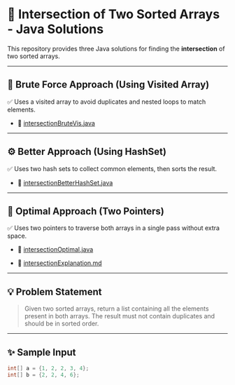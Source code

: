 # 🔗 Intersection of Two Sorted Arrays - Java Solutions

This repository provides three Java solutions for finding the **intersection** of two sorted arrays.

---

## 🧠 Brute Force Approach (Using Visited Array)

✅ Uses a visited array to avoid duplicates and nested loops to match elements.

- 📄 [intersectionBruteVis.java](intersectionBruteVis.java)  

---

## ⚙️ Better Approach (Using HashSet)

✅ Uses two hash sets to collect common elements, then sorts the result.

- 📄 [intersectionBetterHashSet.java](intersectionBetterHashSet.java)  

---

## 🚀 Optimal Approach (Two Pointers)

✅ Uses two pointers to traverse both arrays in a single pass without extra space.

- 📄 [intersectionOptimal.java](intersectionOptimal.java)  


- 📝 [intersectionExplanation.md](intersectionExplanation.md)
---

## 💡 Problem Statement

> Given two sorted arrays, return a list containing all the elements present in both arrays. The result must not contain duplicates and should be in sorted order.

---

## ✨ Sample Input

```java
int[] a = {1, 2, 2, 3, 4};
int[] b = {2, 2, 4, 6};
